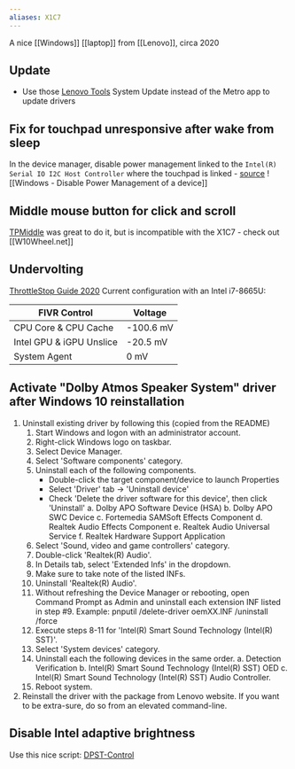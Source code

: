 ```yaml
---
aliases: X1C7
---
```

A nice [[Windows]] [[laptop]] from [[Lenovo]], circa 2020
## Update
- Use those [Lenovo Tools](https://support.lenovo.com/us/en/solutions/ht037099) System Update instead of the Metro app to update drivers
## Fix for touchpad unresponsive after wake from sleep
In the device manager, disable power management linked to the `Intel(R) Serial IO I2C Host Controller` where the touchpad is linked - [source](https://www.reddit.com/r/thinkpad/comments/jva2o9/touchpad_turns_unresponsive_after_wake_from_sleep/)
![[Windows - Disable Power Management of a device]]
## Middle mouse button for click and scroll
[TPMiddle](https://sdx1.net/tools/tpmiddle/) was great to do it, but is incompatible with the X1C7 - check out [[W10Wheel.net]]
## Undervolting
[ThrottleStop Guide 2020](https://www.ultrabookreview.com/31385-the-throttlestop-guide/)
Current configuration with an Intel i7-8665U:

FIVR Control | Voltage
-|-
CPU Core & CPU Cache | -100.6 mV
Intel GPU & iGPU Unslice | -20.5 mV
System Agent | 0 mV
## Activate "Dolby Atmos Speaker System" driver after Windows 10 reinstallation
1. Uninstall existing driver by following this (copied from the README)
    1. Start Windows and logon with an administrator account.
    2. Right-click Windows logo on taskbar.
    3. Select Device Manager.
    4. Select 'Software components' category.
    5. Uninstall each of the following components.
        - Double-click the target component/device to launch Properties
        - Select 'Driver' tab -> 'Uninstall device'
        - Check 'Delete the driver software for this device', then click 'Uninstall'
        a. Dolby APO Software Device (HSA)
        b. Dolby APO SWC Device
        c. Fortemedia SAMSoft Effects Component
        d. Realtek Audio Effects Component
        e. Realtek Audio Universal Service
        f. Realtek Hardware Support Application
    6. Select 'Sound, video and game controllers' category.
    7. Double-click 'Realtek(R) Audio'.
    8. In Details tab, select 'Extended Infs' in the dropdown.
    9. Make sure to take note of the listed INFs.
    10. Uninstall 'Realtek(R) Audio'.
    11. Without refreshing the Device Manager or rebooting, open Command Prompt as Admin
        and uninstall each extension INF listed in step #9.
        Example:  pnputil /delete-driver oemXX.INF /uninstall /force
    12. Execute steps 8-11 for 'Intel(R) Smart Sound Technology (Intel(R) SST)'.
    13. Select 'System devices' category.
    14. Uninstall each the following devices in the same order.
        a. Detection Verification
        b. Intel(R) Smart Sound Technology (Intel(R) SST) OED
        c. Intel(R) Smart Sound Technology (Intel(R) SST) Audio Controller.
    15. Reboot system.
1. Reinstall the driver with the package from Lenovo website. If you want to be extra-sure, do so from an elevated command-line.
## Disable Intel adaptive brightness
Use this nice script: [DPST-Control](https://github.com/orev/dpst-control)
